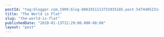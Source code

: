```yaml
---
postId: "tag:blogger.com,1999:blog-8061911113731935185.post-5474405231460348784"
title: "The World is Flat"
slug: "the-world-is-flat"
publishedDate: "2010-01-13T12:29:00.000-08:00"
layout: "post"
---
```




